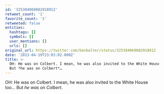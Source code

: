 ```yaml
---
id: '325384069082918912'
retweet_count: '1'
favorite_count: '1'
retweeted: false
entities:
  hashtags: []
  symbols: []
  user_mentions: []
  urls: []
original_url: https://twitter.com/benbalter/status/325384069082918912
date: '2013-04-19T23:03:02.000Z'
title: >-
  OH: He was on Colbert. I mean, he was also invited to the White House too...
  But *he was on Colbert*…
---
```


OH: He was on Colbert. I mean, he was also invited to the White House too... But *he was on Colbert*.